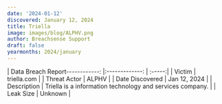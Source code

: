 ```yaml
---
date: '2024-01-12'
discovered: January 12, 2024
title: Triella
image: images/blog/ALPHV.png
author: Breachsense Support
draft: false
yearmonths: 2024/january
---
```


| Data Breach Report------------:     |:-------------:    | :-----:|
| Victim      | triella.com      | 
| Threat Actor      | ALPHV      | 
| Date Discovered      | Jan 12, 2024      | 
| Description      | Triella is a information technology and services company.      | 
| Leak Size      | Unknown      | 

